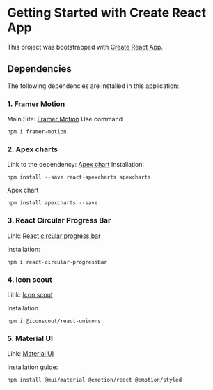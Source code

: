 # Getting Started with Create React App

This project was bootstrapped with [Create React App](https://github.com/facebook/create-react-app).

## Dependencies
The following dependencies are installed in this application:
### 1. Framer Motion
Main Site: [Framer Motion](https://www.framer.com/motion/)
Use command 
```  
npm i framer-motion
```

### 2. Apex charts

Link to the dependency: [Apex chart](https://apexcharts.com/docs/react-charts/)
Installation: 
``` 
npm install --save react-apexcharts apexcharts 
```

Apex chart

```
npm install apexcharts --save
```

### 3. React Circular Progress Bar
Link: [React circular progress bar](https://www.npmjs.com/package/react-circular-progressbar)

Installation: 
```
npm i react-circular-progressbar
```

### 4. Icon scout
Link: [Icon scout](https://www.npmjs.com/package/@iconscout/react-unicons)

Installation

```
npm i @iconscout/react-unicons
```
### 5. Material UI
Link: [Material UI](https://mui.com/)

Installation guide:
```
npm install @mui/material @emotion/react @emotion/styled
```